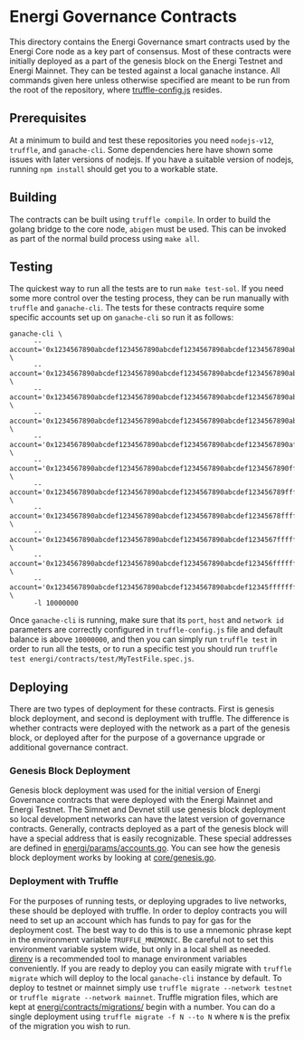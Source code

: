 # Energi Governance Contracts
This directory contains the Energi Governance smart contracts used by the Energi Core node as a key part of consensus. Most of these contracts were initially deployed as a part of the genesis block on the Energi Testnet and Energi Mainnet. They can be tested against a local ganache instance. All commands given here unless otherwise specified are meant to be run from the root of the repository, where [truffle-config.js](truffle-config.js) resides.

## Prerequisites
At a minimum to build and test these repositories you need `nodejs-v12`, `truffle`, and `ganache-cli`. Some dependencies here have shown some issues with later versions of nodejs. If you have a suitable version of nodejs, running `npm install` should get you to a workable state.

## Building
The contracts can be built using `truffle compile`. In order to build the golang bridge to the core node, `abigen` must be used. This can be invoked as part of the normal build process using `make all`.

## Testing
The quickest way to run all the tests are to run `make test-sol`. If you need some more control over the testing process, they can be run manually with `truffle` and `ganache-cli`. The tests for these contracts require some specific accounts set up on `ganache-cli` so run it as follows:
```
ganache-cli \
      --account='0x1234567890abcdef1234567890abcdef1234567890abcdef1234567890abcdef,10000000000000000000000000' \
      --account='0x1234567890abcdef1234567890abcdef1234567890abcdef1234567890abcdff,200000000000000000000000' \
      --account='0x1234567890abcdef1234567890abcdef1234567890abcdef1234567890abcfff,100000000000000000000000' \
      --account='0x1234567890abcdef1234567890abcdef1234567890abcdef1234567890abffff,11000000000000000000000' \
      --account='0x1234567890abcdef1234567890abcdef1234567890abcdef1234567890afffff,1000000000000000000000' \
      --account='0x1234567890abcdef1234567890abcdef1234567890abcdef1234567890ffffff,1000000000' \
      --account='0x1234567890abcdef1234567890abcdef1234567890abcdef123456789fffffff,0' \
      --account='0x1234567890abcdef1234567890abcdef1234567890abcdef12345678ffffffff,100000000000000000000000' \
      --account='0x1234567890abcdef1234567890abcdef1234567890abcdef1234567fffffffff,100000000000000000000000' \
      --account='0x1234567890abcdef1234567890abcdef1234567890abcdef123456ffffffffff,100000000000000000000000' \
      --account='0x1234567890abcdef1234567890abcdef1234567890abcdef12345fffffffffff,10000000000000000000000000' \
      -l 10000000
```

Once `ganache-cli` is running, make sure that its `port`, `host` and `network id` parameters are correctly configured in `truffle-config.js` file and default balance is above `10000000`, and then you can simply run `truffle test` in order to run all the tests, or to run a specific test you should run `truffle test energi/contracts/test/MyTestFile.spec.js`.

## Deploying
There are two types of deployment for these contracts. First is genesis block deployment, and second is deployment with truffle. The difference is whether contracts were deployed with the network as a part of the genesis block, or deployed after for the purpose of a governance upgrade or additional governance contract.

### Genesis Block Deployment
Genesis block deployment was used for the initial version of Energi Governance contracts that were deployed with the Energi Mainnet and Energi Testnet. The Simnet and Devnet still use genesis block deployment so local development networks can have the latest version of governance contracts. Generally, contracts deployed as a part of the genesis block will have a special address that is easily recognizable. These special addresses are defined in [energi/params/accounts.go](energi/params/accounts.go). You can see how the genesis block deployment works by looking at [core/genesis.go](core/genesis.go).

### Deployment with Truffle
For the purposes of running tests, or deploying upgrades to live networks, these should be deployed with truffle. In order to deploy contracts you will need to set up an account which has funds to pay for gas for the deployment cost. The best way to do this is to use a mnemonic phrase kept in the environment variable `TRUFFLE_MNEMONIC`. Be careful not to set this environment variable system wide, but only in a local shell as needed. [direnv](https://direnv.net/) is a recommended tool to manage environment variables conveniently. If you are ready to deploy you can easily migrate with `truffle migrate` which will deploy to the local `ganache-cli` instance by default. To deploy to testnet or mainnet simply use `truffle migrate --network testnet` or `truffle migrate --network mainnet`. Truffle migration files, which are kept at [energi/contracts/migrations/](energi/contracts/migrations/) begin with a number. You can do a single deployment using `truffle migrate -f N --to N` where `N` is the prefix of the migration you wish to run.

